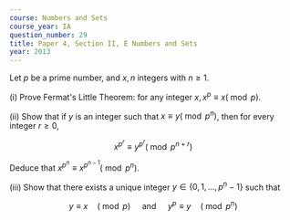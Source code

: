 ```yaml
---
course: Numbers and Sets
course_year: IA
question_number: 29
title: Paper 4, Section II, E Numbers and Sets
year: 2013
---
```




Let $p$ be a prime number, and $x, n$ integers with $n \geqslant 1$.

(i) Prove Fermat's Little Theorem: for any integer $x, x^{p} \equiv x(\bmod p)$.

(ii) Show that if $y$ is an integer such that $x \equiv y\left(\bmod p^{n}\right)$, then for every integer $r \geqslant 0$,

$$x^{p^{r}} \equiv y^{p^{r}}\left(\bmod p^{n+r}\right)$$

Deduce that $x^{p^{n}} \equiv x^{p^{n-1}}\left(\bmod p^{n}\right) .$

(iii) Show that there exists a unique integer $y \in\left\{0,1, \ldots, p^{n}-1\right\}$ such that

$$y \equiv x \quad(\bmod p) \quad \text { and } \quad y^{p} \equiv y \quad\left(\bmod p^{n}\right)$$